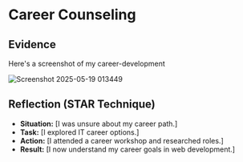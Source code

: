 # **Career Counseling**  

## **Evidence**  
Here's a screenshot of my career-development 


 ![Screenshot 2025-05-19 013449](https://github.com/user-attachments/assets/07773ea2-e1a2-4b18-a637-a20bd9f9e189)


## **Reflection (STAR Technique)**  
- **Situation:** [I was unsure about my career path.]  
- **Task:** [I explored IT career options.]  
- **Action:** [I attended a career workshop and researched roles.]  
- **Result:** [I now understand my career goals in web development.]  
